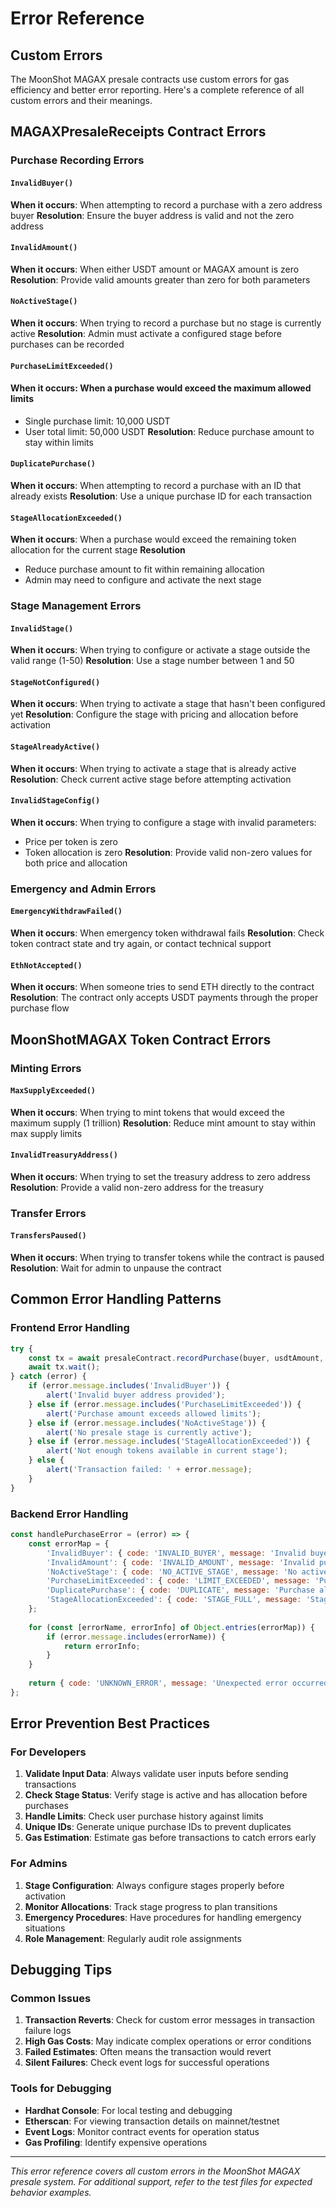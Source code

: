 # Error Reference

## Custom Errors

The MoonShot MAGAX presale contracts use custom errors for gas efficiency and better error reporting. Here's a complete reference of all custom errors and their meanings.

## MAGAXPresaleReceipts Contract Errors

### Purchase Recording Errors

#### `InvalidBuyer()`

**When it occurs**: When attempting to record a purchase with a zero address buyer
**Resolution**: Ensure the buyer address is valid and not the zero address

#### `InvalidAmount()`

**When it occurs**: When either USDT amount or MAGAX amount is zero
**Resolution**: Provide valid amounts greater than zero for both parameters

#### `NoActiveStage()`

**When it occurs**: When trying to record a purchase but no stage is currently active
**Resolution**: Admin must activate a configured stage before purchases can be recorded

#### `PurchaseLimitExceeded()`

#### When it occurs: When a purchase would exceed the maximum allowed limits

- Single purchase limit: 10,000 USDT
- User total limit: 50,000 USDT
**Resolution**: Reduce purchase amount to stay within limits

#### `DuplicatePurchase()`

**When it occurs**: When attempting to record a purchase with an ID that already exists
**Resolution**: Use a unique purchase ID for each transaction

#### `StageAllocationExceeded()`

**When it occurs**: When a purchase would exceed the remaining token allocation for the current stage
**Resolution**

- Reduce purchase amount to fit within remaining allocation
- Admin may need to configure and activate the next stage

### Stage Management Errors

#### `InvalidStage()`

**When it occurs**: When trying to configure or activate a stage outside the valid range (1-50)
**Resolution**: Use a stage number between 1 and 50

#### `StageNotConfigured()`

**When it occurs**: When trying to activate a stage that hasn't been configured yet
**Resolution**: Configure the stage with pricing and allocation before activation

#### `StageAlreadyActive()`

**When it occurs**: When trying to activate a stage that is already active
**Resolution**: Check current active stage before attempting activation

#### `InvalidStageConfig()`

**When it occurs**: When trying to configure a stage with invalid parameters:

- Price per token is zero
- Token allocation is zero
**Resolution**: Provide valid non-zero values for both price and allocation

### Emergency and Admin Errors

#### `EmergencyWithdrawFailed()`

**When it occurs**: When emergency token withdrawal fails
**Resolution**: Check token contract state and try again, or contact technical support

#### `EthNotAccepted()`

**When it occurs**: When someone tries to send ETH directly to the contract
**Resolution**: The contract only accepts USDT payments through the proper purchase flow

## MoonShotMAGAX Token Contract Errors

### Minting Errors

#### `MaxSupplyExceeded()`

**When it occurs**: When trying to mint tokens that would exceed the maximum supply (1 trillion)
**Resolution**: Reduce mint amount to stay within max supply limits

#### `InvalidTreasuryAddress()`

**When it occurs**: When trying to set the treasury address to zero address
**Resolution**: Provide a valid non-zero address for the treasury

### Transfer Errors

#### `TransfersPaused()`

**When it occurs**: When trying to transfer tokens while the contract is paused
**Resolution**: Wait for admin to unpause the contract

## Common Error Handling Patterns

### Frontend Error Handling

```javascript
try {
    const tx = await presaleContract.recordPurchase(buyer, usdtAmount, magaxAmount);
    await tx.wait();
} catch (error) {
    if (error.message.includes('InvalidBuyer')) {
        alert('Invalid buyer address provided');
    } else if (error.message.includes('PurchaseLimitExceeded')) {
        alert('Purchase amount exceeds allowed limits');
    } else if (error.message.includes('NoActiveStage')) {
        alert('No presale stage is currently active');
    } else if (error.message.includes('StageAllocationExceeded')) {
        alert('Not enough tokens available in current stage');
    } else {
        alert('Transaction failed: ' + error.message);
    }
}
```

### Backend Error Handling

```javascript
const handlePurchaseError = (error) => {
    const errorMap = {
        'InvalidBuyer': { code: 'INVALID_BUYER', message: 'Invalid buyer address' },
        'InvalidAmount': { code: 'INVALID_AMOUNT', message: 'Invalid purchase amount' },
        'NoActiveStage': { code: 'NO_ACTIVE_STAGE', message: 'No active presale stage' },
        'PurchaseLimitExceeded': { code: 'LIMIT_EXCEEDED', message: 'Purchase limit exceeded' },
        'DuplicatePurchase': { code: 'DUPLICATE', message: 'Purchase already recorded' },
        'StageAllocationExceeded': { code: 'STAGE_FULL', message: 'Stage allocation exceeded' }
    };
    
    for (const [errorName, errorInfo] of Object.entries(errorMap)) {
        if (error.message.includes(errorName)) {
            return errorInfo;
        }
    }
    
    return { code: 'UNKNOWN_ERROR', message: 'Unexpected error occurred' };
};
```

## Error Prevention Best Practices

### For Developers

1. **Validate Input Data**: Always validate user inputs before sending transactions
2. **Check Stage Status**: Verify stage is active and has allocation before purchases
3. **Handle Limits**: Check user purchase history against limits
4. **Unique IDs**: Generate unique purchase IDs to prevent duplicates
5. **Gas Estimation**: Estimate gas before transactions to catch errors early

### For Admins

1. **Stage Configuration**: Always configure stages properly before activation
2. **Monitor Allocations**: Track stage progress to plan transitions
3. **Emergency Procedures**: Have procedures for handling emergency situations
4. **Role Management**: Regularly audit role assignments

## Debugging Tips

### Common Issues

1. **Transaction Reverts**: Check for custom error messages in transaction failure logs
2. **High Gas Costs**: May indicate complex operations or error conditions
3. **Failed Estimates**: Often means the transaction would revert
4. **Silent Failures**: Check event logs for successful operations

### Tools for Debugging

- **Hardhat Console**: For local testing and debugging
- **Etherscan**: For viewing transaction details on mainnet/testnet
- **Event Logs**: Monitor contract events for operation status
- **Gas Profiling**: Identify expensive operations

---

*This error reference covers all custom errors in the MoonShot MAGAX presale system. For additional support, refer to the test files for expected behavior examples.*
